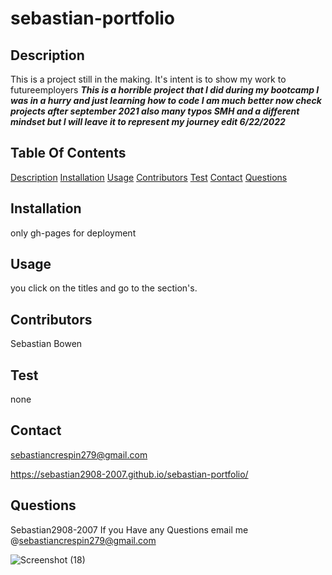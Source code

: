 # sebastian-portfolio
## Description
This is a project still in the making. It's intent is to show my work to futureemployers
***This is a horrible project that I did during my bootcamp I was in a hurry and just learning how to code I am much better now check projects after september 2021 also many typos SMH and a different mindset but I will leave it to represent my journey edit 6/22/2022***

## Table Of Contents
[Description](#description)
[Installation](#installation)
 [Usage](#usage)
 [Contributors](#contributors)
 [Test](#test)
 [Contact](#contact)
 [Questions](#questions)

## Installation
only gh-pages for deployment

## Usage
you click on the titles and go to the section's. 

## Contributors
Sebastian Bowen

## Test 
none

## Contact
sebastiancrespin279@gmail.com

https://sebastian2908-2007.github.io/sebastian-portfolio/

## Questions
Sebastian2908-2007
If you Have any Questions email me @sebastiancrespin279@gmail.com

![Screenshot (18)](https://user-images.githubusercontent.com/77297220/121848569-75a0a880-cca7-11eb-8130-affc9f978f47.png)
